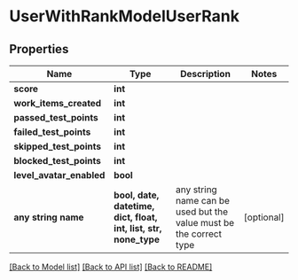 # UserWithRankModelUserRank


## Properties
Name | Type | Description | Notes
------------ | ------------- | ------------- | -------------
**score** | **int** |  | 
**work_items_created** | **int** |  | 
**passed_test_points** | **int** |  | 
**failed_test_points** | **int** |  | 
**skipped_test_points** | **int** |  | 
**blocked_test_points** | **int** |  | 
**level_avatar_enabled** | **bool** |  | 
**any string name** | **bool, date, datetime, dict, float, int, list, str, none_type** | any string name can be used but the value must be the correct type | [optional]

[[Back to Model list]](../README.md#documentation-for-models) [[Back to API list]](../README.md#documentation-for-api-endpoints) [[Back to README]](../README.md)


